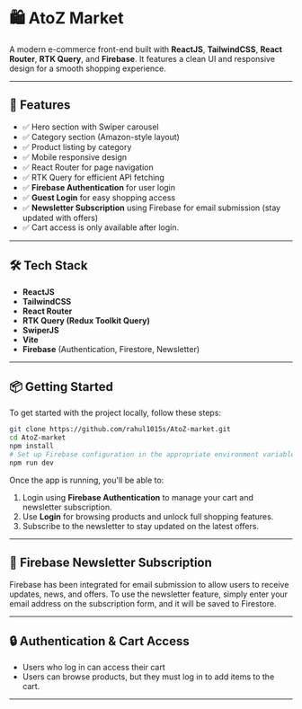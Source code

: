 # 🛍️ AtoZ Market

A modern e-commerce front-end built with **ReactJS**, **TailwindCSS**, **React Router**, **RTK Query**, and **Firebase**. It features a clean UI and responsive design for a smooth shopping experience.

---

## 🚀 Features

- ✅ Hero section with Swiper carousel
- ✅ Category section (Amazon-style layout)
- ✅ Product listing by category
- ✅ Mobile responsive design
- ✅ React Router for page navigation
- ✅ RTK Query for efficient API fetching
- ✅ **Firebase Authentication** for user login
- ✅ **Guest Login** for easy shopping access
- ✅ **Newsletter Subscription** using Firebase for email submission (stay updated with offers)
- ✅ Cart access is only available after login.

---

## 🛠️ Tech Stack

- **ReactJS**
- **TailwindCSS**
- **React Router**
- **RTK Query (Redux Toolkit Query)**
- **SwiperJS**
- **Vite**
- **Firebase** (Authentication, Firestore, Newsletter)

---

## 📦 Getting Started

To get started with the project locally, follow these steps:

```bash
git clone https://github.com/rahul1015s/AtoZ-market.git
cd AtoZ-market
npm install
# Set up Firebase configuration in the appropriate environment variables
npm run dev
```

Once the app is running, you'll be able to:

1. Login using **Firebase Authentication** to manage your cart and newsletter subscription.
2. Use **Login** for browsing products and unlock full shopping features.
3. Subscribe to the newsletter to stay updated on the latest offers.

---

## 📧 Firebase Newsletter Subscription

Firebase has been integrated for email submission to allow users to receive updates, news, and offers. To use the newsletter feature, simply enter your email address on the subscription form, and it will be saved to Firestore.

---

## 🔒 Authentication & Cart Access

- Users who log in can access their cart
- Users can browse products, but they must log in to add items to the cart.

---
